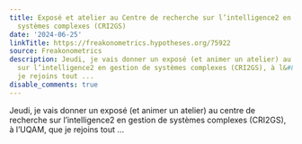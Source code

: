 ```yaml
---
title: Exposé et atelier au Centre de recherche sur l’intelligence2 en gestion de
  systèmes complexes (CRI2GS)
date: '2024-06-25'
linkTitle: https://freakonometrics.hypotheses.org/75922
source: Freakonometrics
description: Jeudi, je vais donner un exposé (et animer un atelier) au centre de recherche
  sur l’intelligence2 en gestion de systèmes complexes (CRI2GS), à l&#8217;UQAM, que
  je rejoins tout ...
disable_comments: true
---
```

Jeudi, je vais donner un exposé (et animer un atelier) au centre de recherche sur l’intelligence2 en gestion de systèmes complexes (CRI2GS), à l&#8217;UQAM, que je rejoins tout ...